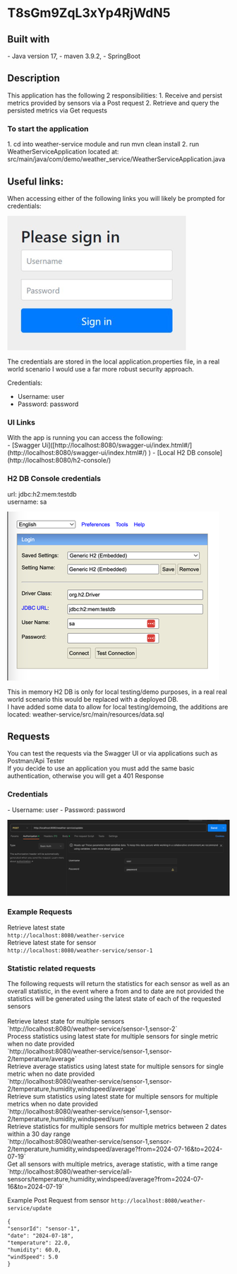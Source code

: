 # T8sGm9ZqL3xYp4RjWdN5

<h2>Built with</h2>
- Java version 17,
- maven 3.9.2, 
- SpringBoot

<h2>Description</h2>
This application has the following 2 responsibilities:
1. Receive and persist metrics provided by sensors via a Post request
2. Retrieve and query the persisted metrics via Get requests
   
<h3>To start the application</h3>
1. cd into weather-service module and run mvn clean install 
2. run WeatherServiceApplication located at: src/main/java/com/demo/weather_service/WeatherServiceApplication.java


<h2>Useful links:</h2>
When accessing either of the following links you will likely be prompted for credentials:

![img_1.png](img_1.png)

The credentials are stored in the local application.properties file,
in a real world scenario I would use a far more robust security approach.

Credentials:
- Username: user
- Password: password


<h3>UI Links</h3>
With the app is running you can access the following:<br>
- [Swagger Ui]([http://localhost:8080/swagger-ui/index.html#/](http://localhost:8080/swagger-ui/index.html#/)
)
- [Local H2 DB console](http://localhost:8080/h2-console/)

<h3> H2 DB Console credentials</h3> 

url: jdbc:h2:mem:testdb<br>
username: sa<br>

![img.png](img.png)


This in memory H2 DB is only for local testing/demo purposes, in a real real world scenario this would be replaced with a deployed DB.<br> I have added some data to allow for local testing/demoing, the additions are located:
weather-service/src/main/resources/data.sql

<h2>Requests</h2>
You can test the requests via the Swagger UI or via applications such as Postman/Api Tester<br>
If you decide to use an application you must add the same basic authentication, otherwise you will get a 401 Response

<h3>Credentials</h3>
- Username: user
- Password: password

![img_2.png](img_2.png)

<h3>Example Requests</h3>

Retrieve latest state
<br>
`http://localhost:8080/weather-service`
<br>
Retrieve latest state for sensor
<br>
`http://localhost:8080/weather-service/sensor-1`
<br>

<h3>Statistic related requests</h3>
The following requests will return the statistics for each sensor as well as an overall statistic, in the event where a from and to date are not provided the statistics will be generated using the latest state of each of the requested sensors<br>
<br>
Retrieve latest state for multiple sensors
<br>
`http://localhost:8080/weather-service/sensor-1,sensor-2`
<br>
Process statistics using latest state for multiple sensors for single metric when no date provided
<br>
`http://localhost:8080/weather-service/sensor-1,sensor-2/temperature/average`
<br>
Retrieve average statistics using latest state for multiple sensors for single metric when no date provided<br>
`http://localhost:8080/weather-service/sensor-1,sensor-2/temperature,humidity,windspeed/average`
<br>
Retrieve sum statistics using latest state for multiple sensors for multiple metrics when no date provided
<br>
`http://localhost:8080/weather-service/sensor-1,sensor-2/temperature,humidity,windspeed/sum`
<br>
Retrieve statistics for multiple sensors for multiple metrics between 2 dates within a 30 day range
<br>
`http://localhost:8080/weather-service/sensor-1,sensor-2/temperature,humidity,windspeed/average?from=2024-07-16&to=2024-07-19`
<br>
Get all sensors with multiple metrics, average statistic, with a time range
<br>
`http://localhost:8080/weather-service/all-sensors/temperature,humidity,windspeed/average?from=2024-07-16&to=2024-07-19`


Example Post Request from sensor
`http://localhost:8080/weather-service/update`
```
{
"sensorId": "sensor-1",
"date": "2024-07-18",
"temperature": 22.0,
"humidity": 60.0,
"windSpeed": 5.0
}
```
